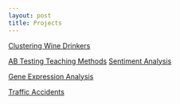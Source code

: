 ```yaml
---
layout: post
title: Projects
---
```



 [Clustering Wine Drinkers](https://github.com/JoomiK/WineDrinkers) 
 
 [AB Testing Teaching Methods]( https://github.com/JoomiK/AB-testing-teaching-methods
) 
  [Sentiment Analysis](https://github.com/JoomiK/Trump_Clinton_Tweets/blob/master/Trump_Clinton_tweets.ipynb) 

 [Gene Expression Analysis](https://github.com/JoomiK/GeneExpression) 

 [Traffic Accidents](https://github.com/JoomiK/Accidents/blob/master/Accidents.ipynb) 

